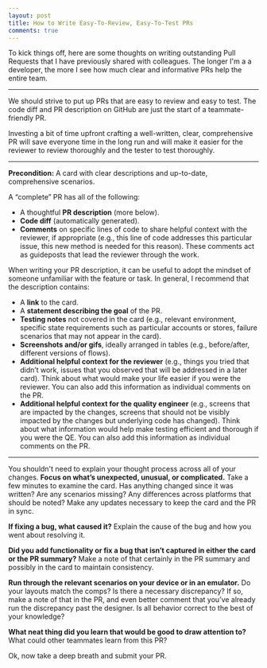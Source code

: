 ```yaml
---
layout: post
title: How to Write Easy-To-Review, Easy-To-Test PRs
comments: true
---
```


To kick things off, here are some thoughts on writing outstanding Pull Requests that I have previously shared with colleagues. The longer I'm a a developer, the more I see how much clear and informative PRs help the entire team.

***

We should strive to put up PRs that are easy to review and easy to test. The code diff and PR description on GitHub are just the start of a teammate-friendly PR.

Investing a bit of time upfront crafting a well-written, clear, comprehensive PR will save everyone time in the long run and will make it easier for the reviewer to review thoroughly and the tester to test thoroughly. 

***

**Precondition:** A card with clear descriptions and up-to-date, comprehensive scenarios.

A “complete” PR has all of the following:

- A thoughtful **PR description** (more below).
- **Code diff** (automatically generated).
- **Comments** on specific lines of code to share helpful context with the reviewer, if appropriate (e.g., this line of code addresses this particular issue, this new method is needed for this reason). These comments act as guideposts that lead the reviewer through the work.

When writing your PR description, it can be useful to adopt the mindset of someone unfamiliar with the feature or task. In general, I recommend that the description contains:

- A **link** to the card.
- A **statement describing the goal** of the PR.
- **Testing notes** not covered in the card (e.g., relevant environment, specific state requirements such as particular accounts or stores, failure scenarios that may not appear in the card).
- **Screenshots and/or gifs**, ideally arranged in tables (e.g., before/after, different versions of flows).
- **Additional helpful context for the reviewer** (e.g., things you tried that didn’t work, issues that you observed that will be addressed in a later card). Think about what would make your life easier if you were the reviewer. You can also add this information as individual comments on the PR.
- **Additional helpful context for the quality engineer** (e.g., screens that are impacted by the changes, screens that should not be visibly impacted by the changes but underlying code has changed). Think about what information would help make testing efficient and thorough if you were the QE. You can also add this information as individual comments on the PR.

***

You shouldn't need to explain your thought process across all of your changes. **Focus on what’s unexpected, unusual, or complicated.** Take a few minutes to examine the card. Has anything changed since it was written? Are any scenarios missing? Any differences across platforms that should be noted? Make any updates necessary to keep the card and the PR in sync.

**If fixing a bug, what caused it?** Explain the cause of the bug and how you went about resolving it.

**Did you add functionality or fix a bug that isn’t captured in either the card or the PR summary?** Make a note of that certainly in the PR summary and possibly in the card to maintain consistency. 

**Run through the relevant scenarios on your device or in an emulator.** Do your layouts match the comps? Is there a necessary discrepancy? If so, make a note of that in the PR, and even better comment that you’ve already run the discrepancy past the designer. Is all behavior correct to the best of your knowledge?

**What neat thing did you learn that would be good to draw attention to?** What could other teammates learn from this PR?

Ok, now take a deep breath and submit your PR.
